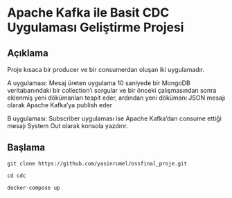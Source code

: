 # Apache Kafka ile Basit CDC Uygulaması Geliştirme Projesi



## Açıklama
Proje kısaca bir producer ve bir consumerdan oluşan iki uygulamadır. 

A uygulaması: Mesaj üreten uygulama 10 saniyede bir MongoDB veritabanındaki bir collection’ı sorgular ve bir
önceki çalışmasından sonra eklenmiş yeni dökümanları tespit eder, ardından yeni dökümanı JSON
mesajı olarak Apache Kafka’ya publish eder

B uygulaması: Subscriber uygulaması ise Apache Kafka’dan consume ettiği mesajı System Out olarak konsola yazdırır.



## Başlama

  ```
  git clone https://github.com/yasinrumel/ossfinal_proje.git
  ```
  ```
  cd cdc
  ```
  ```
  docker-compose up
  ```



